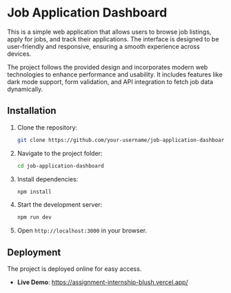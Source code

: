 # Job Application Dashboard

This is a simple web application that allows users to browse job listings, apply for jobs, and track their applications. The interface is designed to be user-friendly and responsive, ensuring a smooth experience across devices.

The project follows the provided design and incorporates modern web technologies to enhance performance and usability. It includes features like dark mode support, form validation, and API integration to fetch job data dynamically.

## Installation
1. Clone the repository:
   ```bash
   git clone https://github.com/your-username/job-application-dashboard.git
   ```
2. Navigate to the project folder:
   ```bash
   cd job-application-dashboard
   ```
3. Install dependencies:
   ```bash
   npm install
   ```
4. Start the development server:
   ```bash
   npm run dev
   ```
5. Open `http://localhost:3000` in your browser.

## Deployment
The project is deployed online for easy access.
- **Live Demo**: https://assignment-internship-blush.vercel.app/

